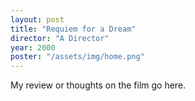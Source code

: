 ```yaml
---
layout: post
title: "Requiem for a Dream"
director: "A Director"
year: 2000
poster: "/assets/img/home.png"
---
```


My review or thoughts on the film go here.
